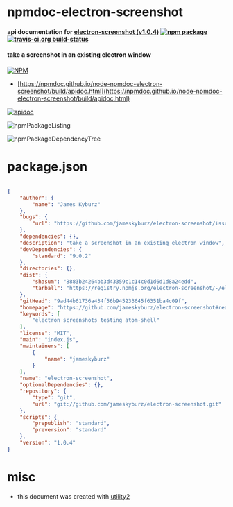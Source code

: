 # npmdoc-electron-screenshot

#### api documentation for  [electron-screenshot (v1.0.4)](https://github.com/jameskyburz/electron-screenshot#readme)  [![npm package](https://img.shields.io/npm/v/npmdoc-electron-screenshot.svg?style=flat-square)](https://www.npmjs.org/package/npmdoc-electron-screenshot) [![travis-ci.org build-status](https://api.travis-ci.org/npmdoc/node-npmdoc-electron-screenshot.svg)](https://travis-ci.org/npmdoc/node-npmdoc-electron-screenshot)

#### take a screenshot in an existing electron window

[![NPM](https://nodei.co/npm/electron-screenshot.png?downloads=true&downloadRank=true&stars=true)](https://www.npmjs.com/package/electron-screenshot)

- [https://npmdoc.github.io/node-npmdoc-electron-screenshot/build/apidoc.html](https://npmdoc.github.io/node-npmdoc-electron-screenshot/build/apidoc.html)

[![apidoc](https://npmdoc.github.io/node-npmdoc-electron-screenshot/build/screenCapture.buildCi.browser.%252Ftmp%252Fbuild%252Fapidoc.html.png)](https://npmdoc.github.io/node-npmdoc-electron-screenshot/build/apidoc.html)

![npmPackageListing](https://npmdoc.github.io/node-npmdoc-electron-screenshot/build/screenCapture.npmPackageListing.svg)

![npmPackageDependencyTree](https://npmdoc.github.io/node-npmdoc-electron-screenshot/build/screenCapture.npmPackageDependencyTree.svg)



# package.json

```json

{
    "author": {
        "name": "James Kyburz"
    },
    "bugs": {
        "url": "https://github.com/jameskyburz/electron-screenshot/issues"
    },
    "dependencies": {},
    "description": "take a screenshot in an existing electron window",
    "devDependencies": {
        "standard": "9.0.2"
    },
    "directories": {},
    "dist": {
        "shasum": "8883b24264bb3d43359c1c14c0d1d6d1d8a24edd",
        "tarball": "https://registry.npmjs.org/electron-screenshot/-/electron-screenshot-1.0.4.tgz"
    },
    "gitHead": "9ad44b61736a434f56b945233645f6351ba4c09f",
    "homepage": "https://github.com/jameskyburz/electron-screenshot#readme",
    "keywords": [
        "electron screenshots testing atom-shell"
    ],
    "license": "MIT",
    "main": "index.js",
    "maintainers": [
        {
            "name": "jameskyburz"
        }
    ],
    "name": "electron-screenshot",
    "optionalDependencies": {},
    "repository": {
        "type": "git",
        "url": "git://github.com/jameskyburz/electron-screenshot.git"
    },
    "scripts": {
        "prepublish": "standard",
        "preversion": "standard"
    },
    "version": "1.0.4"
}
```



# misc
- this document was created with [utility2](https://github.com/kaizhu256/node-utility2)
